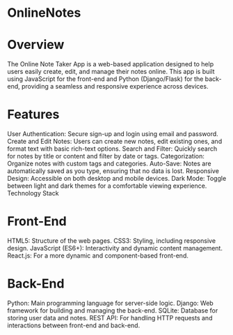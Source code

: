 # OnlineNotes

# Overview
The Online Note Taker App is a web-based application designed to help users easily create, edit, and manage their notes online. This app is built using JavaScript for the front-end and Python (Django/Flask) for the back-end, providing a seamless and responsive experience across devices.

# Features
User Authentication: Secure sign-up and login using email and password.
Create and Edit Notes: Users can create new notes, edit existing ones, and format text with basic rich-text options.
Search and Filter: Quickly search for notes by title or content and filter by date or tags.
Categorization: Organize notes with custom tags and categories.
Auto-Save: Notes are automatically saved as you type, ensuring that no data is lost.
Responsive Design: Accessible on both desktop and mobile devices.
Dark Mode: Toggle between light and dark themes for a comfortable viewing experience.
Technology Stack

# Front-End
HTML5: Structure of the web pages.
CSS3: Styling, including responsive design.
JavaScript (ES6+): Interactivity and dynamic content management.
React.js: For a more dynamic and component-based front-end.

# Back-End
Python: Main programming language for server-side logic.
Django: Web framework for building and managing the back-end.
SQLite: Database for storing user data and notes.
REST API: For handling HTTP requests and interactions between front-end and back-end.
